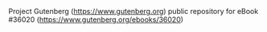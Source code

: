 Project Gutenberg (https://www.gutenberg.org) public repository for eBook #36020 (https://www.gutenberg.org/ebooks/36020)
